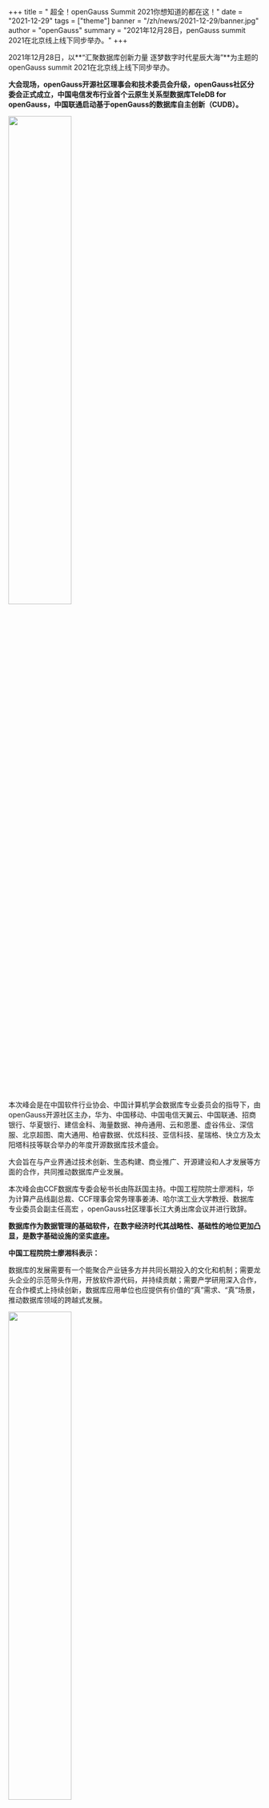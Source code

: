 ﻿+++
title = " 超全！openGauss Summit 2021你想知道的都在这！"
date = "2021-12-29"
tags = ["theme"]
banner = "/zh/news/2021-12-29/banner.jpg"
author = "openGauss"
summary = "2021年12月28日，penGauss summit 2021在北京线上线下同步举办。"
+++


2021年12月28日，以**“汇聚数据库创新力量 逐梦数字时代星辰大海”**为主题的openGauss summit 2021在北京线上线下同步举办。



**大会现场，openGauss开源社区理事会和技术委员会升级，openGauss社区分委会正式成立，中国电信发布行业首个云原生关系型数据库TeleDB for openGauss，中国联通启动基于openGauss的数据库自主创新（CUDB）。**


<img src="/zh/news/2021-12-29/banner.jpg" style="width: 50%">


本次峰会是在中国软件行业协会、中国计算机学会数据库专业委员会的指导下，由openGauss开源社区主办，华为、中国移动、中国电信天翼云、中国联通、招商银行、华夏银行、建信金科、海量数据、神舟通用、云和恩墨、虚谷伟业、深信服、北京超图、南大通用、柏睿数据、优炫科技、亚信科技、星瑞格、快立方及太阳塔科技等联合举办的年度开源数据库技术盛会。


大会旨在与产业界通过技术创新、生态构建、商业推广、开源建设和人才发展等方面的合作，共同推动数据库产业发展。



本次峰会由CCF数据库专委会秘书长由陈跃国主持。中国工程院院士廖湘科，华为计算产品线副总裁、CCF理事会常务理事姜涛、哈尔滨工业大学教授、数据库专业委员会副主任高宏 ，openGauss社区理事长江大勇出席会议并进行致辞。



**数据库作为数据管理的基础软件，在数字经济时代其战略性、基础性的地位更加凸显，是数字基础设施的坚实底座。**


**中国工程院院士廖湘科表示：**


数据库的发展需要有一个能聚合产业链多方并共同长期投入的文化和机制；需要龙头企业的示范带头作用，开放软件源代码，并持续贡献；需要产学研用深入合作，在合作模式上持续创新，数据库应用单位也应提供有价值的“真”需求、“真”场景，推动数据库领域的跨越式发展。


<img src="/zh/news/2021-12-29/廖湘科.jpg" style="width: 50%">


中国工程院院士廖湘科



**华为计算产品线副总裁姜涛认为：**


华为将持续投入openGauss，以社区为平台，汇聚数据库创新力量，协同"产、学、研、用”，将openGauss打造成为数字基础设施的坚实数据底座。


<img src="/zh/news/2021-12-29/姜涛.jpg" style="width: 50%">


华为计算产品线副总裁姜涛



**CCF数据库专业委员会副主任、哈尔滨工业大学教授高宏说：**


数据库是数字时代的数据底座，多学科交叉，高度复杂。openGauss以开源为纽带，以协同创新为抓手，通过”产、学、研、用“夯实基础研究、加快人才培养、实现技术创新与市场应用紧密结合，共同打造属于时代的数据库。


<img src="/zh/news/2021-12-29/高宏.jpg" style="width: 50%">


CCF数据库专业委员会副主任、哈尔滨工业大学教授高宏



技术创新是openGauss社区保持持续活力的驱动力。


会上，**openGauss社区理事会理事长江大勇发表了《汇聚数据库创新力量，筑梦数字时代星辰大海》的主题演讲：**



openGauss开源数据库，面向数字基础设施致力于提供安全、稳定、高效、智能的数据管理能力，加速企业数字化转型。**openGauss是技术创新平台，持续打造最具创新力的数据库开源社区，构建繁荣的生态体系。**


<img src="/zh/news/2021-12-29/江大勇.jpg" style="width: 50%">


openGauss社区理事会理事长江大勇



openGauss自2020年6月30日开源以来得到了各界的大力支持，吸引了产业链100家核心企业的加入，覆盖政府、金融、运营商、能源、制造等行业；发展20个SIG特别兴趣小组；超过2500名开发者参与技术贡献；全球下载量超过50万，遍布全球81个国家，558个城市。



**openGauss秉承共建、共享、共治的理念，与企业、伙伴、开发者，共同建设最具创新力的数据库开源社区。随着开源社区的日益繁荣，openGauss社区全面升级。**



**随着开源社区的日益繁荣，openGauss社区全面升级：**



<font face="黑体" color=purple size=5>openGauss社区理事会升级</font>



2021年9月，中国移动、中国电信、中国联通、招商银行、邮储银行、清华大学等首批18家单位成立openGauss社区理事会。**本次大会，openGauss社区理事会增加两家成员：中国海油、超聚变数字技术有限公司。**


社区理事会成员覆盖数据库厂商、企业用户、高校、科研院所等，聚焦数据库的基础研究、技术创新及行业应用场景，共同推动数据库产业发展。



<img src="/zh/news/2021-12-29/社区理事会升级.jpg" style="width: 50%">


openGauss社区理事会升级仪式



<font face="黑体" color=purple size=5>openGauss社区技术委员会升级</font>


技术委员会作为开源社区的技术领导机构，决策社区的技术发展方向。



**本次大会，来自华为、海量数据、云和恩墨、神舟通用、北京超图、民生银行、招商银行等7个公司的16名数据库技术专家共同组建了新的技术委员会**，与社区全体成员一起在内核、安全、AI、云原生等领域开展技术创新，持续构建openGauss的技术竞争力。


<img src="/zh/news/2021-12-29/技术委员会升级.jpg" style="width: 50%">


openGauss社区技术委员会升级仪式



<font face="黑体" color=purple size=5>大咖论道：数据库开源创新  融合发展新实践</font>



会上，**openGauss社区技术委员会主席、清华大学计算机学院副主任李国良，中国移动信息技术中心副总经理陈国，中国电信天翼云首席专家侯圣文，中国联通科技创新部副总经理王志军，中国邮政储蓄银行金融科技创新部主任工程师何佳佳，华为云数据库首席架构师冯柯及北京航空航天大学计算机学院教授童咏昕等国内行业专家学者**，围绕openGauss开源数据库的技术发展、数据库新模式创新与落地、产业新生态构建等产业话题进行探讨。


**openGauss社区技术委员会主席，清华大学计算机学院副主任李国良表示：**


openGauss将长期发展，持续投入，深耕数据库开源社区，携手合作伙伴，服务千行百业。openGauss也会持续创新，打造数据库竞争力，引领数据库发展趋势，激发应用价值。


<img src="/zh/news/2021-12-29/李国良.jpg" style="width: 50%">


清华大学计算机学院副主任openGauss社区技术委员会主席李国良



中国移动正在实施OLTP数据库联合创新项目，**中国移动信息技术中心副总经理陈国表示：**



中国移动正在以智慧中台服务体系为抓手，围绕“引进来，联众创新”、大力推进IT关键技术自主创新和合作生态建设。携手业界优质合作伙伴开展OLTP数据库联合创新，满足丰富场景应用需求，推动核心能力自主掌控。面向未来，将持续贡献openGauss社区，共同繁荣数据库生态。



<img src="/zh/news/2021-12-29/陈国.jpg" style="width: 50%">


中国移动信息技术中心副总经理陈国



本次大会，**中国电信发布行业首个云原生关系数据库TeleDB for openGauss。



**中国电信天翼云首席专家侯圣文表示：**



本次大会，中国电信发布行业首个云原生关系型数据库TeleDB for openGauss。双方自今年3月份开展合作，围绕openGauss容器化，云上自治，云上安全和生态兼容联合创新，该版本具备高兼容、高安全和易运维优势，已在内蒙资源池测试平台上线，运行稳定，性能提升效果明显。


<img src="/zh/news/2021-12-29/侯圣文.jpg" style="width: 50%">


中国电信天翼云首席专家侯圣文



**中国联通科技创新部副总经理王志军表示：**



中国联通有着业界领先、丰富的数据库应用场景。作为数字基础设施的根技术，数据库是中国联通在基础软件和云计算领域科技创新的重点方向。中国联通围绕"大联接、大计算、大数据、大应用、大安全”五大战略，联合openGauss社区正积极打造自研高性能数据库 CUDB，使能"云大物智安链”六大创新基础平台能力，推动各领域数字化优化升级，全方位加速数字化变革。



<img src="/zh/news/2021-12-29/王志军.jpg" style="width: 50%">


中国联通科技创新部副总经理王志军



**中国邮政储蓄银行金融科技创新部主任工程师何佳佳介绍：**



百年邮储银行使命担当，以科技加速金融数字化转型。借此契机，**中国邮储通过引入openGauss+欧拉+鲲鹏，建设新一代个人业务核心系统，形成全栈协同，构筑开放金融核心级解决方案，来支持邮储银行海量多样化的业务需求。**


2021年新核心工程建设从设计开发全面转入测试及投产阶段，银行国际汇款先行先试，目前可保证每日20亿笔交易高效运作，升级效果显著。


<img src="/zh/news/2021-12-29/何佳佳.jpg" style="width: 50%">


中国邮政储蓄银行金融科技创新部主任工程师何佳佳



**华为云数据库首席架构师冯柯在讲话中表示：**



华为云GaussDB(for openGauss)是基于openGauss开放生态的企业级分布式数据库，历经考验，满足华为消费者云对数据库高可用、高性能、高可靠、高扩展的诉求，助力消费者云实现数据库分布式云化改造，支撑亿级用户的日常使用。


<img src="/zh/news/2021-12-29/冯柯.jpg" style="width: 50%">


华为云数据库首席架构师冯柯



**北京航空航天大学计算机学院教授童咏昕**从技术和法律法规等角度就AI智能化、隐私安全的数据库前沿发展趋势发表了自己的观点：



openGauss数据库立足国家需求，聚焦国际前沿，以智能驱动、软硬协同、安全可信为特色，形成国产数据库“产-学-研”融合的社区型研究新模型。


<img src="/zh/news/2021-12-29/童咏昕.jpg" style="width: 50%">


北京航空航天大学计算机学院教授童咏昕



<font face="黑体" color=purple size=5>openGauss社区分委会成立</font>



随后，会议进入openGauss社区分委会启动仪式。


**openGauss社区分委会的首批共建单位有华为、海量数据、云和恩墨、神舟通用，未来欢迎更多的伙伴一起加入。**


<img src="/zh/news/2021-12-29/分委会.jpg" style="width: 50%">


openGauss社区分委会正式成立


openGauss社区分委会由openGauss社区主导，由鲲鹏&欧拉生态创新中心负责运营，与数据库产业链伙伴共建。


致力于将openGauss融入高校教改创新、助力高校学生基于openGauss完成毕业设计，在openGauss社区完成在线实习项目；提供openGauss技术培训赋能，组织开源技术研讨、推荐openGauss众智项目；为openGauss系列赛道提供技术辅导等。



围绕数据库技术，openGauss社区分委会旨在搭建面向高校师生的平台，促进高校走进开源社区，推动产研融合、产教融合。高校开发者可以在openGauss社区学习、实践、贡献，加速成长为数据库产业人才，为数据库技术创新贡献智慧和力量。



<font face="黑体" color=purple size=5>openGauss 联合创新圆桌论坛</font>


开源社区是当今科技领域最具创新的一种组织方式。openGauss社区秉承“共建、共享、共治”的理念，其开放治理的模式吸引产业界的创新力量加入，以用户需求为核心，以技术发展为驱动，开展一系列技术创新。


会议的最后，来自清华大学、北京大学、海量数据、云和恩墨、神舟通用、招商银行、华夏银行、北京超图等产、学、研、用的科技力量，围绕数据库相关话题进行探讨。


<img src="/zh/news/2021-12-29/圆桌论坛.jpg" style="width: 50%">

openGauss 联合创新圆桌论坛


他们正在社区中汇聚，聚焦数据库基础研究，并展开面向存储引擎、容器化、时序数据库、图数据库、数据库安全、数据库迁移等方面的技术创新，满足用户需求以及行业核心应用场景，共同推动数据库产业发展。


<font face="黑体" color=purple size=5>分论坛</font>


当天下午海量数据、云和恩墨、神舟通用同步举办分论坛。



<font face="黑体" color=purple size=5>海量数据分论坛</font>


海量数据分论坛以《海量数据拥抱openGauss，植根生态提供更好的数据库选择》作为主题，邀请了华为技术有限公司华为鲲鹏计算领域副总裁、openGauss社区理事长江大勇；中华联合人寿保险股份有限公司研发二处处长毕皇波；首都机场集团有限公司总工李永亮；普元信息技术股份有限公司高级副总裁周立；北京超图软件股份有限公司副总裁王海涛等各行业产、学、研界优秀领袖及合作伙伴出席会议。



本次论坛，旨在深入探讨国产数据库的未来以及数据库生态的健康发展。大会上，诸位嘉宾就“数据库技术趋势、生态建设、商业实践”等新时代命题，展开了积极探讨与深入交流，同时传播理念，为各位嘉宾呈现了一场精彩的视听盛宴。


<img src="/zh/news/2021-12-29/1.jpg" style="width: 30%"><img src="/zh/news/2021-12-29/2.jpg" style="width: 30%"><img src="/zh/news/2021-12-29/3.jpg" style="width: 30%">



<font face="黑体" color=purple size=5>云和恩墨分论坛</font>


云和恩墨积极投身openGauss社区建设，着力打造MogDB数据库产品，在云和恩墨分论坛上，云和恩墨联合产业链上下游的多方合作伙伴，对数据库产品联合解决方案的创新与实践展开讨论。在会上，多方达成产业共识、凝心聚力，共同推动数据库生态建设、行业进步、组织数字化转型发展。

<img src="/zh/news/2021-12-29/4.jpg" style="width: 30%"><img src="/zh/news/2021-12-29/5.jpg" style="width: 30%"><img src="/zh/news/2021-12-29/6.jpg" style="width: 30%">


<font face="黑体" color=purple size=5>神舟通用分论坛</font>


神舟通用分论坛汇聚嘉宾领导、行业客户代表、生态伙伴，他们围绕openGauss版产品的实际应用、产品兼容、生态建设等方面进行了分享。目前，神通数据库(openGauss版)产品已广泛应用于政府、航天、金融、网安、电信、电力等关键基础设施行业。


作为openGauss社区理事会的重要成员之一，神舟通用公司未来将持续投入openGauss社区建设，不断加强与生态伙伴的协同合作，加速数据库关键技术创新，支撑企业数字化转型，助推我国数字经济高质量发展。


<img src="/zh/news/2021-12-29/8.jpg" style="width: 30%"><img src="/zh/news/2021-12-29/9.jpg" style="width: 30%"><img src="/zh/news/2021-12-29/10.jpg" style="width: 30%">


